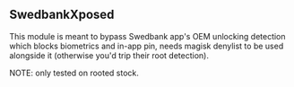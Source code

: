 ## SwedbankXposed

This module is meant to bypass Swedbank app's OEM unlocking detection which blocks biometrics and in-app pin, needs magisk denylist to be used alongside it (otherwise you'd trip their root detection).

NOTE: only tested on rooted stock.